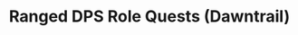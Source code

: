 ---
layout: quest-table
expansion: Role Quests
title: Ranged DPS Role Quests (Dawntrail)
permalink: /quests/role/dawntrail/ranged-dps
links:
  previous: /quests/role/endwalker/ranged-dps
quests:
  - name: Uncouth Customers
    level: 90
    rowId: 70353
    questId: KinGba001_04817
    genre: Role Quests (Dawntrail)
    icon: '71140'
    issuer:
      location: Tuliyollal
      coords: (12.4, 14.5)
      name: Br'uk Evu
    steps:
      - location: Tuliyollal
        coords: (12.7, 14.8)
        name: Take a seat at the indicated table.
      - location: Tuliyollal
        coords: (12.3, 14.6)
        name: Speak with Rral Majun.
    requires:
      - name: The Feat of Pots
        level: 92
        rowId: 70418
        questId: KinGmb103_04882
        genre: Dawntrail
        icon: '71000'
    partQuestNo: 1
  - name: To Steal a Steelhog
    level: 90
    rowId: 70372
    questId: KinGba401_04836
    genre: Physical Ranged DPS Role Quests (Dawntrail)
    icon: '71140'
    issuer:
      location: Tuliyollal
      coords: (12.6, 15.0)
      name: Raholl Ja
    steps:
      - location: Rhalgr's Reach
        coords: (10.4, 11.9)
        name: Gather information in Rhalgr's Reach.
      - location: The Fringes
        coords: (30.3, 28.0)
        name: Search for Ceetol Ja in Virdjala.
      - location: Rhalgr's Reach
        coords: (11.6, 12.1)
        name: Speak with Ceetol Ja in Rhalgr's Reach.
    partQuestNo: 2
  - name: Bandits Abound
    level: 92
    rowId: 70373
    questId: KinGba411_04837
    genre: Physical Ranged DPS Role Quests (Dawntrail)
    icon: '71140'
    issuer:
      location: Rhalgr's Reach
      coords: (11.6, 12.1)
      name: Ceetol Ja
    steps:
      - location: The Lochs
        coords: (9.0, 21.4)
        name: Speak with the Porta Praetoria commander.
      - location: The Lochs
        coords: (13.4, 21.7)
        name: Speak with the timid trader.
      - location: The Lochs
        coords: (13.9, 19.8)
        name: Survey the designated location and defeat any enemies that appear.
      - location: The Lochs
        coords: (13.4, 21.7)
        name: Speak with the timid trader.
      - location: The Lochs
        coords: (9.0, 21.4)
        name: Speak with Ceetol Ja at Porta Praetoria.
    partQuestNo: 3
  - name: Take Me to Your Leader
    level: 94
    rowId: 70374
    questId: KinGba421_04838
    genre: Physical Ranged DPS Role Quests (Dawntrail)
    icon: '71140'
    issuer:
      location: The Lochs
      coords: (9.0, 21.4)
      name: Ceetol Ja
    steps:
      - location: The Lochs
        coords: (10.7, 21.7)
        name: Speak with the Porta Praetoria commander.
      - location: The Peaks
        coords: (15.8, 34.1)
        name: Speak with Ceetol Ja outside Ala Ghiri.
      - location: The Peaks
        coords: (15.8, 34.1)
        name: Speak with Ceetol Ja again, and follow the skittish bandit.
      - location: The Peaks
        coords: (15.2, 36.3)
        name: Speak with the Resistance fighter.
      - location: The Peaks
        coords: (15.2, 36.3)
        name: Speak with Ceetol Ja.
    partQuestNo: 4
  - name: The Milk of Mamool Ja Kindness
    level: 96
    rowId: 70375
    questId: KinGba431_04839
    genre: Physical Ranged DPS Role Quests (Dawntrail)
    icon: '71140'
    issuer:
      location: The Peaks
      coords: (15.2, 36.3)
      name: Ceetol Ja
    steps:
      - location: The Peaks
        coords: (24.1, 7.3)
        name: Search for the gang members.
      - location: The Peaks
        coords: (24.2, 7.7)
        name: Speak with Ceetol Ja.
      - location: The Peaks
        coords: (19.8, 7.7)
        name: Gather copal and defeat any enemies that appear.
      - location: The Peaks
        coords: (24.2, 7.7)
        name: Deliver the copal to Ceetol Ja.
      - location: The Peaks
        coords: (22.6, 15.3)
        name: Search for Kaqool Ja.
      - location: The Peaks
        coords: (15.2, 36.3)
        name: Speak with Ceetol Ja.
    partQuestNo: 5
  - name: Ally in the Alley
    level: 98
    rowId: 70376
    questId: KinGba441_04840
    genre: Physical Ranged DPS Role Quests (Dawntrail)
    icon: '71140'
    issuer:
      location: The Peaks
      coords: (15.2, 36.3)
      name: Ceetol Ja
    steps:
      - location: The Lochs
        coords: (32.8, 33.8)
        name: Speak with Ceetol Ja in the Ala Mhigan Quarter.
      - location: The Lochs
        coords: (35.7, 33.8)
        name: While in disguise, speak with the bespectacled man.
      - location: The Lochs
        coords: (36.6, 33.1)
        name: While in disguise, speak with the bespectacled man again.
      - location: The Lochs
        coords: (32.8, 33.8)
        name: Speak with Ceetol Ja.
    partQuestNo: 6
  - name: The Mightiest Shield
    level: 100
    rowId: 70377
    questId: KinGba451_04841
    genre: Physical Ranged DPS Role Quests (Dawntrail)
    icon: '71140'
    issuer:
      location: The Lochs
      coords: (32.8, 33.8)
      name: Ceetol Ja
    steps:
      - location: The Lochs
        coords: (35.9, 32.4)
        name: Speak with Ceetol Ja.
      - location: The Lochs
        coords: (35.9, 32.4)
        name: Speak with Ceetol Ja again.
      - location: The Lochs
        coords: (36.1, 32.2)
        name: Speak with Ceetol Ja once more.
      - location: The Lochs
        coords: (35.9, 32.4)
        name: Speak with Ceetol Ja once more with gusto.
      - location: Tuliyollal
        coords: (12.6, 15.0)
        name: Speak with Raholl Ja at Xbalyav Ty'e.
    soloDuty:
      levelSync: 100
      id: '5076'
    unlocks:
      - id: 3502
        name: Some Shields Are Made to Be Broken
        type: achievement
    partQuestNo: 7


---